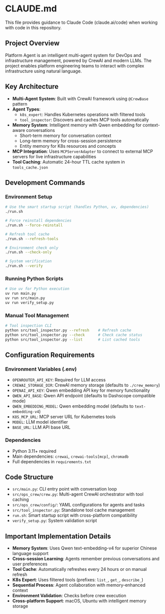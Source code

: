 # CLAUDE.md

This file provides guidance to Claude Code (claude.ai/code) when working with code in this repository.

## Project Overview

Platform Agent is an intelligent multi-agent system for DevOps and infrastructure management, powered by CrewAI and modern LLMs. The project enables platform engineering teams to interact with complex infrastructure using natural language.

## Key Architecture

- **Multi-Agent System**: Built with CrewAI framework using `@CrewBase` pattern
- **Agent Types**: 
  - `k8s_expert`: Handles Kubernetes operations with filtered tools
  - `tool_inspector`: Discovers and caches MCP tools automatically
- **Memory System**: Intelligent memory with Qwen embedding for context-aware conversations
  - Short-term memory for conversation context
  - Long-term memory for cross-session persistence
  - Entity memory for K8s resources and concepts
- **MCP Integration**: Uses `MCPServerAdapter` to connect to external MCP servers for live infrastructure capabilities
- **Tool Caching**: Automatic 24-hour TTL cache system in `tools_cache.json`

## Development Commands

### Environment Setup
```bash
# Use the smart startup script (handles Python, uv, dependencies)
./run.sh

# Force reinstall dependencies
./run.sh --force-reinstall

# Refresh tool cache
./run.sh --refresh-tools

# Environment check only
./run.sh --check-only

# System verification
./run.sh --verify
```

### Running Python Scripts
```bash
# Use uv for Python execution
uv run main.py
uv run src/main.py
uv run verify_setup.py
```

### Manual Tool Management
```bash
# Tool inspection CLI
python src/tool_inspector.py --refresh    # Refresh cache
python src/tool_inspector.py --check      # Check cache status
python src/tool_inspector.py --list       # List cached tools
```

## Configuration Requirements

### Environment Variables (.env)
- `OPENROUTER_API_KEY`: Required for LLM access
- `CREWAI_STORAGE_DIR`: CrewAI memory storage (defaults to `./crew_memory`)
- `OPENAI_API_KEY`: Qwen embedding API key for memory functionality
- `QWEN_API_BASE`: Qwen API endpoint (defaults to Dashscope compatible mode)
- `QWEN_EMBEDDING_MODEL`: Qwen embedding model (defaults to `text-embedding-v4`)
- `K8S_MCP_URL`: MCP server URL for Kubernetes tools
- `MODEL`: LLM model identifier
- `BASE_URL`: LLM API base URL

### Dependencies
- Python 3.11+ required
- Main dependencies: `crewai`, `crewai-tools[mcp]`, `chromadb`
- Full dependencies in `requirements.txt`

## Code Structure

- `src/main.py`: CLI entry point with conversation loop
- `src/ops_crew/crew.py`: Multi-agent CrewAI orchestrator with tool caching
- `src/ops_crew/config/`: YAML configurations for agents and tasks
- `src/tool_inspector.py`: Standalone tool cache management
- `run.sh`: Smart startup script with cross-platform compatibility
- `verify_setup.py`: System validation script

## Important Implementation Details

- **Memory System**: Uses Qwen text-embedding-v4 for superior Chinese language support
- **Cross-session Learning**: Agents remember previous conversations and user preferences
- **Tool Cache**: Automatically refreshes every 24 hours or on manual refresh
- **K8s Expert**: Uses filtered tools (prefixes: `list_`, `get_`, `describe_`)
- **Sequential Process**: Agent collaboration with memory-enhanced context
- **Environment Validation**: Checks before crew execution
- **Cross-platform Support**: macOS, Ubuntu with intelligent memory storage